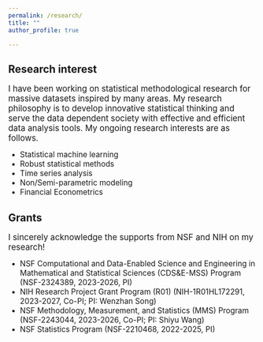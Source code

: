 ```yaml
---
permalink: /research/
title: ""
author_profile: true

---
```

## Research interest
<span style="font-size:1.2em;"> I have been working on statistical methodological research for massive datasets inspired by many areas. My research philosophy is to develop innovative statistical thinking and serve the data dependent society with effective and efficient data analysis tools.  My ongoing research interests are as follows.</span>


* <span style="font-size:1.1em;">Statistical machine learning</span>         
* <span style="font-size:1.1em;">Robust statistical methods</span>         
* <span style="font-size:1.1em;">Time series analysis</span>      
* <span style="font-size:1.1em;">Non/Semi-parametric modeling</span>           
* <span style="font-size:1.1em;">Financial Econometrics</span>     

<!--
## Editorial Service
* <span style="font-size:1.1em;">2022 - Present: Associate Editor, Statistics: A Jnl of Theor. & Appl. Stat </span>   
-->

## Grants
<span style="font-size:1.2em;"> I sincerely acknowledge the supports from NSF and NIH on my research!</span>

* <span style="font-size:1.1em;">NSF Computational and Data-Enabled Science and Engineering in Mathematical and Statistical Sciences (CDS&E-MSS) Program (NSF-2324389, 2023-2026, PI) </span>  
* <span style="font-size:1.1em;">NIH Research Project Grant Program (R01) (NIH-1R01HL172291, 2023-2027, Co-PI; PI: Wenzhan Song) </span>  
* <span style="font-size:1.1em;">NSF Methodology, Measurement, and Statistics (MMS) Program (NSF-2243044, 2023-2026, Co-PI; PI: Shiyu Wang) </span>  
* <span style="font-size:1.1em;">NSF Statistics Program (NSF-2210468, 2022-2025, PI) </span>  
